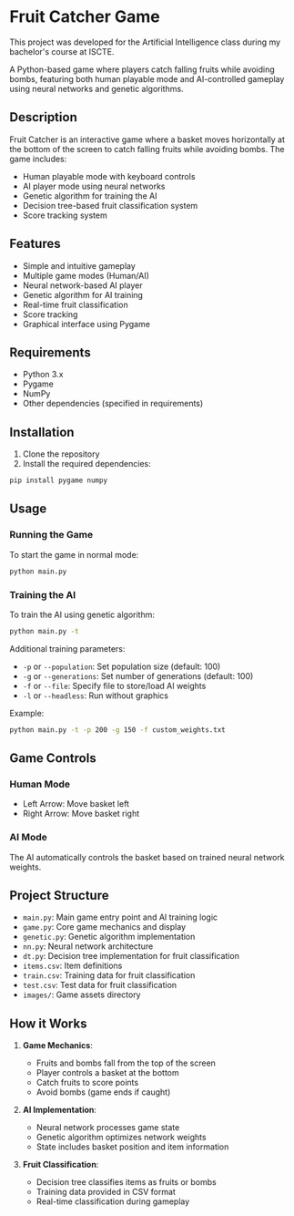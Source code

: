# Fruit Catcher Game

This project was developed for the Artificial Intelligence class during my bachelor's course at ISCTE.

A Python-based game where players catch falling fruits while avoiding bombs, featuring both human playable mode and AI-controlled gameplay using neural networks and genetic algorithms.

## Description

Fruit Catcher is an interactive game where a basket moves horizontally at the bottom of the screen to catch falling fruits while avoiding bombs. The game includes:

- Human playable mode with keyboard controls
- AI player mode using neural networks
- Genetic algorithm for training the AI
- Decision tree-based fruit classification system
- Score tracking system

## Features

- Simple and intuitive gameplay
- Multiple game modes (Human/AI)
- Neural network-based AI player
- Genetic algorithm for AI training
- Real-time fruit classification
- Score tracking
- Graphical interface using Pygame

## Requirements

- Python 3.x
- Pygame
- NumPy
- Other dependencies (specified in requirements)

## Installation

1. Clone the repository
2. Install the required dependencies:
```bash
pip install pygame numpy
```

## Usage

### Running the Game

To start the game in normal mode:
```bash
python main.py
```

### Training the AI

To train the AI using genetic algorithm:
```bash
python main.py -t
```

Additional training parameters:
- `-p` or `--population`: Set population size (default: 100)
- `-g` or `--generations`: Set number of generations (default: 100)
- `-f` or `--file`: Specify file to store/load AI weights
- `-l` or `--headless`: Run without graphics

Example:
```bash
python main.py -t -p 200 -g 150 -f custom_weights.txt
```

## Game Controls

### Human Mode
- Left Arrow: Move basket left
- Right Arrow: Move basket right

### AI Mode
The AI automatically controls the basket based on trained neural network weights.

## Project Structure

- `main.py`: Main game entry point and AI training logic
- `game.py`: Core game mechanics and display
- `genetic.py`: Genetic algorithm implementation
- `nn.py`: Neural network architecture
- `dt.py`: Decision tree implementation for fruit classification
- `items.csv`: Item definitions
- `train.csv`: Training data for fruit classification
- `test.csv`: Test data for fruit classification
- `images/`: Game assets directory

## How it Works

1. **Game Mechanics**:
   - Fruits and bombs fall from the top of the screen
   - Player controls a basket at the bottom
   - Catch fruits to score points
   - Avoid bombs (game ends if caught)

2. **AI Implementation**:
   - Neural network processes game state
   - Genetic algorithm optimizes network weights
   - State includes basket position and item information

3. **Fruit Classification**:
   - Decision tree classifies items as fruits or bombs
   - Training data provided in CSV format
   - Real-time classification during gameplay

